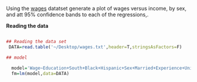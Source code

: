 

Using the [wages](https://github.com/gdlc/STAT_COMP/blob/master/wages.txt) datatset generate a plot of wages versus income, by sex, and att 95% confidence bands to each of the regressions,.

**Reading the data**

```r

## Reading the data set
 DATA=read.table('~/Desktop/wages.txt',header=T,stringsAsFactors=F)

## model

  model='Wage~Education+South+Black+Hispanic+Sex+Married+Experience+Union'  
  fm=lm(model,data=DATA)
  


```
